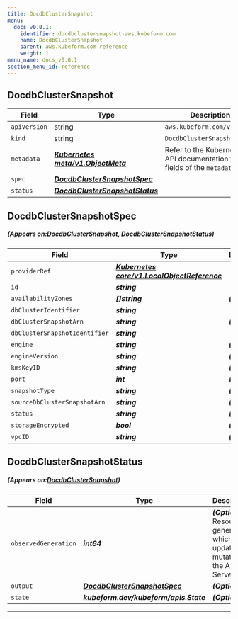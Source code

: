 ```yaml
---
title: DocdbClusterSnapshot
menu:
  docs_v0.0.1:
    identifier: docdbclustersnapshot-aws.kubeform.com
    name: DocdbClusterSnapshot
    parent: aws.kubeform.com-reference
    weight: 1
menu_name: docs_v0.0.1
section_menu_id: reference
---
```


## DocdbClusterSnapshot
| Field | Type | Description |
| ------ | ----- | ----------- |
| `apiVersion` | string | `aws.kubeform.com/v1alpha1` |
|    `kind` | string | `DocdbClusterSnapshot` |
| `metadata` | ***[Kubernetes meta/v1.ObjectMeta](https://kubernetes.io/docs/reference/generated/kubernetes-api/v1.13/#objectmeta-v1-meta)***|Refer to the Kubernetes API documentation for the fields of the `metadata` field.|
| `spec` | ***[DocdbClusterSnapshotSpec](#DocdbClusterSnapshotSpec)***||
| `status` | ***[DocdbClusterSnapshotStatus](#DocdbClusterSnapshotStatus)***||
## DocdbClusterSnapshotSpec
##### (Appears on:[DocdbClusterSnapshot](#DocdbClusterSnapshot), [DocdbClusterSnapshotStatus](#DocdbClusterSnapshotStatus))
| Field | Type | Description |
| ------ | ----- | ----------- |
| `providerRef` | ***[Kubernetes core/v1.LocalObjectReference](https://kubernetes.io/docs/reference/generated/kubernetes-api/v1.13/#localobjectreference-v1-core)***||
| `id` | ***string***||
| `availabilityZones` | ***[]string***| ***(Optional)*** |
| `dbClusterIdentifier` | ***string***||
| `dbClusterSnapshotArn` | ***string***| ***(Optional)*** |
| `dbClusterSnapshotIdentifier` | ***string***||
| `engine` | ***string***| ***(Optional)*** |
| `engineVersion` | ***string***| ***(Optional)*** |
| `kmsKeyID` | ***string***| ***(Optional)*** |
| `port` | ***int***| ***(Optional)*** |
| `snapshotType` | ***string***| ***(Optional)*** |
| `sourceDbClusterSnapshotArn` | ***string***| ***(Optional)*** |
| `status` | ***string***| ***(Optional)*** |
| `storageEncrypted` | ***bool***| ***(Optional)*** |
| `vpcID` | ***string***| ***(Optional)*** |
## DocdbClusterSnapshotStatus
##### (Appears on:[DocdbClusterSnapshot](#DocdbClusterSnapshot))
| Field | Type | Description |
| ------ | ----- | ----------- |
| `observedGeneration` | ***int64***| ***(Optional)*** Resource generation, which is updated on mutation by the API Server.|
| `output` | ***[DocdbClusterSnapshotSpec](#DocdbClusterSnapshotSpec)***| ***(Optional)*** |
| `state` | ***kubeform.dev/kubeform/apis.State***| ***(Optional)*** |
---
